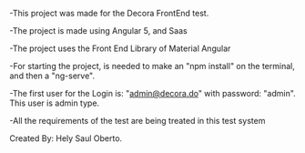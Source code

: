 -This project was made for the Decora FrontEnd test.

-The project is made using Angular 5, and Saas

-The project uses the Front End Library of Material Angular

-For starting the project, is needed to make an "npm install" on the terminal, and then a "ng-serve".

-The first user for the Login is: "admin@decora.do" with password: "admin". This user is admin type.

-All the requirements of the test are being treated in this test system

Created By: Hely Saul Oberto.
